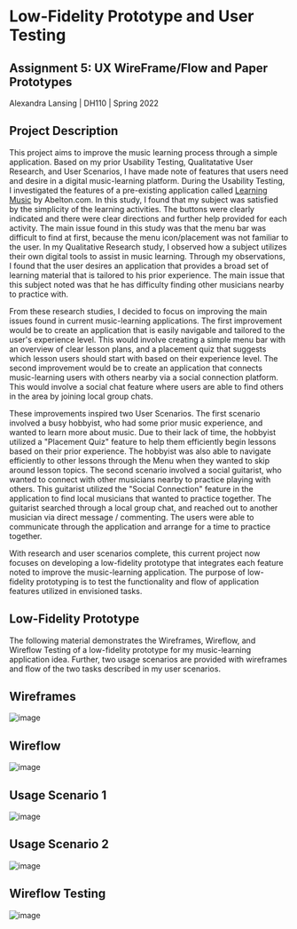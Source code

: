 # Low-Fidelity Prototype and User Testing

## Assignment 5: UX WireFrame/Flow and Paper Prototypes
Alexandra Lansing | DH110 | Spring 2022

## Project Description
This project aims to improve the music learning process through a simple application. Based on my prior Usability Testing, Qualitatative User Research, and User Scenarios, I have made note of features that users need and desire in a digital music-learning platform. During the Usability Testing, I investigated the features of a pre-existing application called [Learning Music](https://learningmusic.ableton.com/) by Abelton.com. In this study, I found that my subject was satisfied by the simplicity of the learning activities. The buttons were clearly indicated and there were clear directions and further help provided for each activity. The main issue found in this study was that the menu bar was difficult to find at first, because the menu icon/placement was not familiar to the user. In my Qualitative Research study, I observed how a subject utilizes their own digital tools to assist in music learning. Through my observations, I found that the user desires an application that provides a broad set of learning material that is tailored to his prior experience. The main issue that this subject noted was that he has difficulty finding other musicians nearby to practice with.

From these research studies, I decided to focus on improving the main issues found in current music-learning applications. The first improvement would be to create an application that is easily navigable and tailored to the user's experience level. This would involve creating a simple menu bar with an overview of clear lesson plans, and a placement quiz that suggests which lesson users should start with based on their experience level. The second improvement would be to create an application that connects music-learning users with others nearby via a social connection platform. This would involve a social chat feature where users are able to find others in the area by joining local group chats.

These improvements inspired two User Scenarios. The first scenario involved a busy hobbyist, who had some prior music experience, and wanted to learn more about music. Due to their lack of time, the hobbyist utilized a "Placement Quiz" feature to help them efficiently begin lessons based on their prior experience. The hobbyist was also able to navigate efficiently to other lessons through the Menu when they wanted to skip around lesson topics. The second scenario involved a social guitarist, who wanted to connect with other musicians nearby to practice playing with others. This guitarist utilized the "Social Connection" feature in the application to find local musicians that wanted to practice together. The guitarist searched through a local group chat, and reached out to another musician via direct message / commenting. The users were able to communicate through the application and arrange for a time to practice together.

With research and user scenarios complete, this current project now focuses on developing a low-fidelity prototype that integrates each feature noted to improve the music-learning application. The purpose of low-fidelity prototyping is to test the functionality and flow of application features utilized in envisioned tasks.

## Low-Fidelity Prototype
The following material demonstrates the Wireframes, Wireflow, and Wireflow Testing of a low-fidelity prototype for my music-learning application idea. Further, two usage scenarios are provided with wireframes and flow of the two tasks described in my user scenarios.

## Wireframes
![image](https://user-images.githubusercontent.com/61765607/167270268-b05fe1e3-b961-40c9-a925-2e3086f6dae7.png)

## Wireflow
![image](https://user-images.githubusercontent.com/61765607/167272022-a0334d55-c001-40a7-b69f-48063912e1d1.png)

## Usage Scenario 1
![image](https://user-images.githubusercontent.com/61765607/167271866-d4eb28d2-04a9-408d-bd6d-4b49884e6268.png)

## Usage Scenario 2
![image](https://user-images.githubusercontent.com/61765607/167271846-85051d8a-69a5-48df-a1fe-d2cd210797b1.png)

## Wireflow Testing
![image](https://user-images.githubusercontent.com/61765607/167272747-c74cc71c-a192-4c49-9c37-ff478c3f930e.png)
